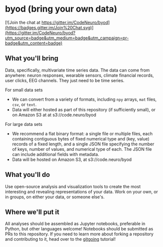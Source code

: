 # byod (bring your own data)

[![Join the chat at https://gitter.im/CodeNeuro/byod](https://badges.gitter.im/Join%20Chat.svg)](https://gitter.im/CodeNeuro/byod?utm_source=badge&utm_medium=badge&utm_campaign=pr-badge&utm_content=badge)

## What you'll bring
Data, specifically, multivariate time series data. The data can come from anywhere: neuron responses, wearable sensors, climate financial records, user clicks, EEG channels. They just need to be time series. 

For small data sets
- We can convert from a variety of formats, including `npy` arrays, `mat` files, `csv`, or `text`.
- Data will either hosted as part of this repository (if sufficiently small), or on Amazon S3 at at s3://code.neuro/byod

For large data sets
- We recommend a flat binary format: a single file or multiple files, each containing contiguous bytes of fixed numerical type and (key, value) records of a fixed length, and a single JSON file specifying the number of keys, number of values, and numerical type of each. The JSON file can include additional fields with metadata.
- Data will be hosted on Amazon S3, at s3://code.neuro/byod

## What you'll do
Use open-source analysis and visualization tools to create the most interesting and revealing representations of your data. Work on your own, or in groups, on either your data, or someone else's.

## Where we'll put it
All analyses should be assembled as Jupyter notebooks, preferable in Python, but other languages welcome! Notebooks should be submitted as PRs to this repository. If you need to learn more about forking a repository and contributing to it, head over to the [gitgoing](http://github.com/CodeNeuro/gitgoing) tutorial!
